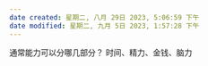 ```yaml
---
date created: 星期二, 八月 29日 2023, 5:06:59 下午
date modified: 星期二, 九月 5日 2023, 1:57:28 下午
---
```

通常能力可以分哪几部分？
	时间、精力、金钱、脑力